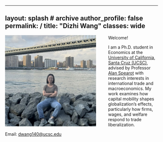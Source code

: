 -----
layout: splash # archive
author_profile: false
permalink: /
title: "Dizhi Wang"
classes: wide
---

<img src="/images/wdz.jpg" width="300" align="left" style="display: block; margin-right: 40px;" /> 

Welcome! 

I am a Ph.D. student in Economics at the [University of California, Santa Cruz (UCSC)](https://economics.ucsc.edu/), advised by Professor [Alan Spearot](https://sites.google.com/view/acspearot/home) with research interests in international trade and macroeconomics. My work examines how capital mobility shapes globalization’s effects, particularly how firms, wages, and welfare respond to trade liberalization.


Email: [dwang140@ucsc.edu](mailto:dwang140@ucsc.edu)




<!--
<div style="margin-left: 340px;">
    <strong>I am on the job market in 2024-2025 and available for interviews.</strong><br><br>
    <strong>References:</strong><br>
    Professor <a href="https://sites.google.com/view/jmrtwo/home" target="_blank">Jonathan Robinson</a><br>
    Professor <a href="https://sites.google.com/view/acspearot/home" target="_blank">Alan Spearot</a><br>
    Professor <a href="https://people.ucsc.edu/~azshenoy/" target="_blank">Ajay Shenoy</a>
</div>
-->







